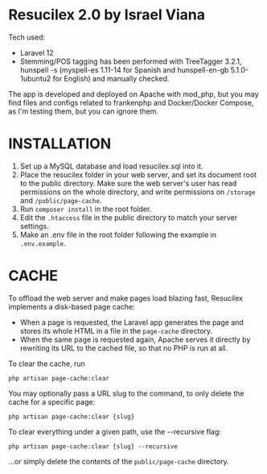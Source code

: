 Resucilex 2.0 by Israel Viana
=============================

Tech used:
 - Laravel 12
 - Stemming/POS tagging has been performed with TreeTagger 3.2.1, hunspell -s (myspell-es 1.11-14 for Spanish and hunspell-en-gb 5.1.0-1ubuntu2 for English) and manually checked.

The app is developed and deployed on Apache with mod_php, but you may find files and configs related to frankenphp and Docker/Docker Compose, as I'm testing them, but you can ignore them.

INSTALLATION
============

1. Set up a MySQL database and load resucilex.sql into it.
2. Place the resucilex folder in your web server, and set its document root to the public directory. Make sure the web server's user has read permissions on the whole directory, and write permissions on `/storage` and `/public/page-cache`.
3. Run `composer install` in the root folder.
5. Edit the `.htaccess` file in the public directory to match your server settings.
6. Make an .env file in the root folder following the example in `.env.example`.

CACHE
=====

To offload the web server and make pages load blazing fast, Resucilex implements a disk-based page cache:
 - When a page is requested, the Laravel app generates the page and stores its whole HTML in a file in the `page-cache` directory.
 - When the same page is requested again, Apache serves it directly by rewriting its URL to the cached file, so that no PHP is run at all.

To clear the cache, run

```
php artisan page-cache:clear
```

You may optionally pass a URL slug to the command, to only delete the cache for a specific page:

```
php artisan page-cache:clear {slug}
```

To clear everything under a given path, use the --recursive flag:

```
php artisan page-cache:clear {slug} --recursive
```

...or simply delete the contents of the `public/page-cache` directory.
